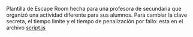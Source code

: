 Plantilla de Escape Room hecha para una profesora de secundaria que organizó una actividad diferente para sus alumnos. Para cambiar la clave secreta, el tiempo limite y el tiempo de penalización por fallo: esta en el archivo [script.js](https://github.com/albaboo/Briefcases/blob/main/EscapeRoomVirgi/script.js)
